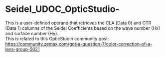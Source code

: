 # Seidel_UDOC_OpticStudio-

This is a user-defined operand that retrieves the CLA (Data 0) and CTR (Data 1) columns of the Seidel Coefficients based on the wave number (Hx) and surface number (Hy).  
This is related to this OpticStudio community post: https://community.zemax.com/got-a-question-7/color-correction-of-a-lens-group-5021

